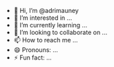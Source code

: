 - 👋 Hi, I’m @adrimauney
- 👀 I’m interested in ...
- 🌱 I’m currently learning ...
- 💞️ I’m looking to collaborate on ...
- 📫 How to reach me ...
- 😄 Pronouns: ...
- ⚡ Fun fact: ...

<!---
adrimauney/adrimauney is a ✨ special ✨ repository because its `README.md` (this file) appears on your GitHub profile.
You can click the Preview link to take a look at your changes.
--->
